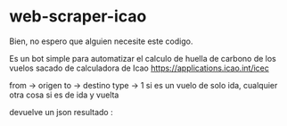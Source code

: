 # web-scraper-icao
Bien, no espero que alguien necesite este codigo.

Es un bot simple para automatizar el calculo de huella de carbono de los vuelos sacado de calculadora de Icao
https://applications.icao.int/icec

from -> origen
to -> destino
type -> 1 si es un vuelo de solo ida, cualquier otra cosa si es de ida y vuelta

devuelve un json resultado : <valor>
